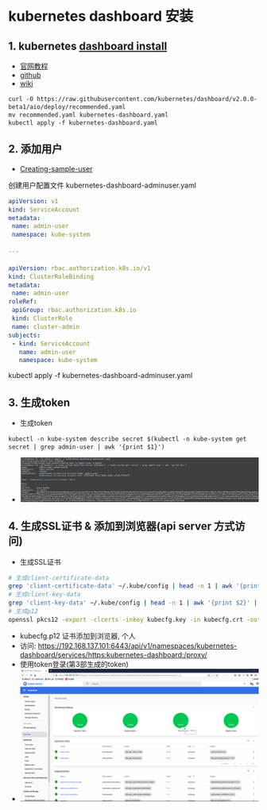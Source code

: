 # kubernetes dashboard 安装
## 1. kubernetes [dashboard install](https://github.com/kubernetes/dashboard/wiki/Installation#recommended-setup) 
 - [官网教程](https://kubernetes.io/docs/tasks/access-application-cluster/web-ui-dashboard/#deploying-the-dashboard-ui)
 - [github](https://github.com/kubernetes/dashboard)
 - [wiki](https://github.com/kubernetes/dashboard/wiki)
```
curl -O https://raw.githubusercontent.com/kubernetes/dashboard/v2.0.0-beta1/aio/deploy/recommended.yaml
mv recommended.yaml kubernetes-dashboard.yaml
kubectl apply -f kubernetes-dashboard.yaml
```
## 2. 添加用户
 - [Creating-sample-user](https://github.com/kubernetes/dashboard/wiki/Creating-sample-user)
 
 创建用户配置文件 kubernetes-dashboard-adminuser.yaml
 ```yaml
apiVersion: v1
kind: ServiceAccount
metadata:
  name: admin-user
  namespace: kube-system

---

apiVersion: rbac.authorization.k8s.io/v1
kind: ClusterRoleBinding
metadata:
  name: admin-user
roleRef:
  apiGroup: rbac.authorization.k8s.io
  kind: ClusterRole
  name: cluster-admin
subjects:
  - kind: ServiceAccount
    name: admin-user
    namespace: kube-system
```
kubectl apply -f kubernetes-dashboard-adminuser.yaml

## 3. 生成token
 - 生成token
 ```
 kubectl -n kube-system describe secret $(kubectl -n kube-system get secret | grep admin-user | awk '{print $1}')
 ```
 - ![avatar](images/kubenetes-dashboard-token.PNG)
 
## 4. 生成SSL证书 & 添加到浏览器(api server 方式访问)
 - 生成SSL证书
 ``` bash
 # 生成client-certificate-data
 grep 'client-certificate-data' ~/.kube/config | head -n 1 | awk '{print $2}' | base64 -d >> kubecfg.crt
 # 生成client-key-data
 grep 'client-key-data' ~/.kube/config | head -n 1 | awk '{print $2}' | base64 -d >> kubecfg.key
 # 生成p12
 openssl pkcs12 -export -clcerts -inkey kubecfg.key -in kubecfg.crt -out kubecfg.p12 -name "kubernetes-client"
 ```
 - kubecfg.p12 证书添加到浏览器, 个人
 - 访问: https://192.168.137.101:6443/api/v1/namespaces/kubernetes-dashboard/services/https:kubernetes-dashboard:/proxy/
 - 使用token登录(第3部生成的token)
 - ![avatar](images/kubenetes-dashboard-page.png)
 
    